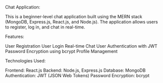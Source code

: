 Chat Application:

This is a beginner-level chat application built using the MERN stack (MongoDB, Express.js, React.js, and Node.js). 
The application allows users to register, log in, and chat in real-time.

Features:

User Registration
User Login
Real-time Chat
User Authentication with JWT
Password Encryption using bcrypt
Profile Management

Technologies Used:

Frontend: React.js
Backend: Node.js, Express.js
Database: MongoDB
Authentication: JWT (JSON Web Tokens)
Password Encryption: bcrypt
